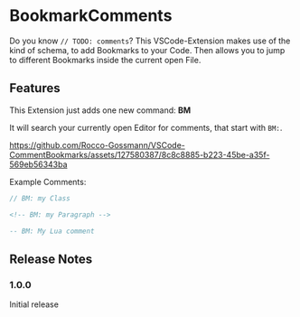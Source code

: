 # BookmarkComments

Do you know `// TODO: comments`? This VSCode-Extension makes use of the kind of schema, to add Bookmarks to your Code. Then allows you to jump to different Bookmarks inside the current open File.


## Features

This Extension just adds one new command: **BM**

It will search your currently open Editor for comments, that start with ` BM: `.

https://github.com/Rocco-Gossmann/VSCode-CommentBookmarks/assets/127580387/8c8c8885-b223-45be-a35f-569eb56343ba

Example Comments:
```c++
// BM: my Class 
```
```html
<!-- BM: my Paragraph -->
```
```lua
-- BM: My Lua comment
```


## Release Notes

### 1.0.0

Initial release


